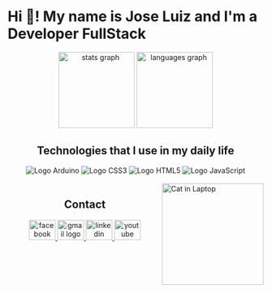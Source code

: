 # Hi 👋! My name is Jose Luiz and I'm a Developer FullStack

<div style="text-align: center;">
<img src="https://github-readme-stats.vercel.app/api?username=JLBBARCO&hide_title=false&hide_rank=false&show_icons=true&include_all_commits=true&count_private=true&disable_animations=false&theme=dracula&locale=en&hide_border=false" height="150" alt="stats graph"/>
  <img src="https://github-readme-stats.vercel.app/api/top-langs?username=JLBBARCO&locale=en&hide_title=false&layout=compact&card_width=320&langs_count=5&theme=dracula&hide_border=false" height="150" alt="languages graph"/>
</div>

<h2 style="text-align:center;">Technologies that I use in my daily life</h2>

<div style="text-align: center;">
<img src="https://img.shields.io/badge/Arduino_IDE-00979D?style=for-the-badge&logo=arduino&logoColor=white" alt="Logo Arduino">
<img src="https://img.shields.io/badge/CSS3-1572B6?style=for-the-badge&logo=css3&logoColor=white" alt="Logo CSS3">
<img src="https://img.shields.io/badge/HTML5-E34F26?style=for-the-badge&logo=html5&logoColor=white" alt="Logo HTML5">
<img src="https://img.shields.io/badge/JavaScript-F7DF1E?style=for-the-badge&logo=javascript&logoColor=black" alt="Logo JavaScript">
</div><br>

<img src="https://media.giphy.com/media/JIX9t2j0ZTN9S/giphy.gif" alt="Cat in Laptop" style="height: 200; float: right;">

<h2 style="text-align:center;">Contact</h2>

<div style="text-align:center;">
  <a href="https://www.facebook.com/joseluiz.bruianibarco.92" target="_blank">
    <img src="https://raw.githubusercontent.com/maurodesouza/profile-readme-generator/master/src/assets/icons/social/facebook/default.svg" width="52" height="40" alt="facebook logo"/>
  </a>
  <a href="mailto:jbruianibarco@gmail.com" target="_blank">
    <img src="https://raw.githubusercontent.com/maurodesouza/profile-readme-generator/master/src/assets/icons/social/gmail/default.svg" width="52" height="40" alt="gmail logo"/>
  </a>
  <a href="https://www.linkedin.com/in/josé-luiz-bruiani-barco-40a056270" target="_blank">
    <img src="https://raw.githubusercontent.com/maurodesouza/profile-readme-generator/master/src/assets/icons/social/linkedin/default.svg" width="52" height="40" alt="linkedin logo"/>
  </a>
  <a href="https://youtube.com/@jlbbarco" target="_blank">
    <img src="https://raw.githubusercontent.com/maurodesouza/profile-readme-generator/master/src/assets/icons/social/youtube/default.svg" width="52" height="40" alt="youtube logo"/>
  </a>
</div>
